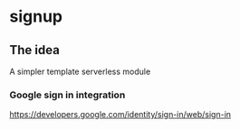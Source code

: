 # signup

## The idea 
A simpler template serverless module 

### Google sign in integration
https://developers.google.com/identity/sign-in/web/sign-in